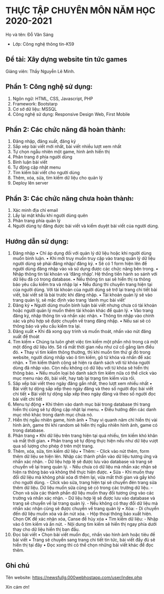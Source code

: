 
# THỰC TẬP CHUYÊN MÔN NĂM HỌC 2020-2021
Họ và tên: Đỗ Văn Sáng
     
* Lớp: Công nghệ thông tin-K59

## Đề tài: Xây dựng website tin tức games
Giảng viên: Thầy Nguyễn Lê Minh. 

## Phần 1: Công nghệ sử dụng:
1. Ngôn ngữ: HTML, CSS, Javascript, PHP
2. Framework: Bootstarp
3. Cơ sở dữ liệu: MSSQL
4. Công nghệ sử dụng: Responsive Design Web, First Mobile
  
## Phần 2: Các chức năng đã hoàn thành:
1. Đăng nhập, đăng xuất, đăng ký
2. Sắp xép bài viết mới nhất, bài viết nhiều lượt xem nhất
3. Tự chọn ngẫu nhiên một game, hình ảnh hiển thị
4. Phân trang ở phía người dùng
5. Bình luận bài viết
6. Tự động cập nhật menu
7. Tìm kiếm bài viết cho người dùng
8. Thêm, xóa, sửa, tìm kiếm dữ liệu cho quản lý
9. Deploy lên server

## Phần 3: Các chức năng chưa hoàn thành:
1. Xác minh địa chỉ email
2. Lấy lại mật khẩu khi người dùng quên
3. Phân trang phía quản lý
4. Người dùng tự đăng được bài viết và kiểm duyệt bài viết của người dùng.

## Hướng dẫn sử dụng:
1. Đăng nhập
    •	Chỉ áp dụng đối với quản lý dữ liệu hoặc khi người dùng muốn bình luận.
    •	Khi mới truy muốn truy cập vào trang quản lý dữ liệu người dùng sẽ phải đăng nhập/ đăng ký.
    •	Sẽ có 1 form hiện lên để người dùng đăng nhập vào và sử dụng được các chức năng bên trong.
    •	Nhập thông tin tài khoản và ‘đăng nhập’. Hệ thống tiến hành so sánh với dữ liệu đã có trong database. 
    •	Nếu thông tin sai sẽ hiển thị ra thông báo yêu cầu kiểm tra và nhập lại
    •	Nếu đúng thì chuyển trang hiện tại của người dùng. Với tài khoản của người dùng sẽ trở lại trang chi tiết bài viết, bài viết sẽ là bài trước khi đăng nhập.
    •	Tài khoản quản lý sẽ vào trang quản lý, sẽ mặc định vào trang ‘danh mục bài viết’
2. Đăng ký
    •	Người dùng muốn bình luận bài viết nhưng chưa có tài khoản hoặc người quản lý muốn thêm tài khoản khác để quản lý.
    •	Vào trang đăng ký, nhập thông tin và nhấn xác nhận.
    •	Thông tin nhập vào chính xác và phù hợp sẽ được chuyển về trang đăng nhập.
    •	Nếu sai sẽ có thông báo và yêu cầu kiểm tra lại.
3. Đăng xuất
    •	Khi đã xong quy trình và muốn thoát, nhấn vào nút đăng xuất để thoát
4. Tìm kiếm
    •	Chúng ta luôn ghét việc tìm kiếm một phần nhỏ trong cả một một đống dữ liệu lớn. Sẽ rẩ mất thời gian nếu như cứ cố gắng làm điều đó.
    •	Thay vì tìm kiếm thông thường, thì khi muốn tìm thứ gì đó trong website, người dùng nhấp vào ô tìm kiếm, gõ từ khóa và nhấn để xác nhận.
    •	Tìm kiếm thành công sẽ hiện ra danh sách với từ khóa người dùng đã nhập vào. Còn nếu không có dữ liệu với từ khóa sẽ hiển thị thông báo.
    •	Nếu muốn loại bỏ danh sách tìm kiếm nữa có thể click vào mục menu nào đó, bài viết, hay tab lại trang tìm kiếm vừa rồi.
5. Săp xếp bài viết theo ngày đăng gần nhất, theo lượt xem nhiều nhất
    •	Bài viết tự dộng sắp xếp theo ngày đăng và theo số người đọc bài viết chi tiết
    •	Bài viết tự dộng sắp xếp theo ngày đăng và theo số người đọc bài viết chi tiết
6. Menu tự động
    •	Khi thêm vào danh mục bài trong database thì trang hiển thị cũng sẽ tự động cập nhật lại menu.
    •	Điều hướng đến các danh mục nhỏ khác trong danh mục chưa nó.
7. Hiển thị ngẫu nhiên game, hình ảnh
    •	Thay vì quanh năm chỉ hiển thị vài hình ảnh, game thì khi random sẽ hiển thị ngẫu nhiên hình ảnh, game có trong database.
8. Phân trang
    •	Khi dữ liệu trên  trang hiện tại quá nhiều, tìm kiếm khó khăn và mất thời gian.
    •	Phân trang sẽ tự động thực hiện nếu như dữ liệu vượt qua số lượng cho phép ở trên  một trang.
9. Thêm, xóa, sửa, tìm kiếm dữ liệu
    •	Thêm: 
        - Click vào nút thêm, form thêm dữ liệu se hiện lên. Nhập các thành phần vào dữ liệu tương ứng và nhấn xác nhận.
        - Dữ liệu hợp lệ sẽ được lưu vào database và trang sẽ chuyển về lại trang quản lý.
        - Nếu chưa có dữ liệu mà nhấn xác nhận sẽ hiện ra thông báo và không thể thực hiện được.
    •	Sửa
        -	Khi muốn thay đổi dữ liệu mà không phải xóa đi thêm lại, vừa mất thời gian và gấy khó cho người dùng.
	      - Click vào sửa, trang hiện tại sẽ chuyển đén trang sửa thêm dữ liệu. Dữ liệu muốn sửa cũng sẽ có trong các trường dữ liệu.
        -	Chọn và sửa các thành phần dữ liệu muốn thay đổi  tương ứng vào các trường và nhấn xác nhận.
        -	Dữ liệu hợp lệ sẽ được lưu vào database và trang sẽ chuyển về lại trang quản lý.
        -		Nếu không có thay đổi dữ liệu mà nhấn xác nhận cũng sẽ được chuyển về trang quản lý
    •	Xóa:
        - Di chuyển đến dữ liệu muốn xóa và ấn nút xóa.
        - Hộp thoại thông báo xuất hiện. Chọn OK để xác nhận xóa, Canse để hủy xóa
    •	Tìm kiếm dữ liệu:
        - Nhập vào ô tìm kiếm và ấn nút.
        - Nội dung tìm kiếm sẽ hiển thị ngay phía dưới thay cho dữ liệu hiển thị ban đầu.
10. Đọc bài viết
    •	Chọn bài viết muốn đọc, nhấn vào hình ảnh hoặc tiêu đề bài viết
    •	Trang sẽ chuyển sang trang chi tiết tin tức, bài viết đầy đủ sẽ hiển thị tại đây
    •	Đọc xong thì có thể chọn những bài viết khác để đọc thêm.

## Ghi chú
Tên website: https://newsfullg.000webhostapp.com/user/index.php

Xin cám ơn!
